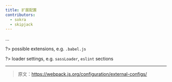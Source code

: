 ```yaml
---
title: 扩展配置
contributors:
  - sokra
  - skipjack
---
```


...

?> possible extensions, e.g. `.babel.js`

?> loader settings, e.g. `sassLoader`, `eslint` sections

***

> 原文：https://webpack.js.org/configuration/external-configs/